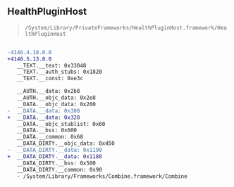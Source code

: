 ## HealthPluginHost

> `/System/Library/PrivateFrameworks/HealthPluginHost.framework/HealthPluginHost`

```diff

-4146.4.18.0.0
+4146.5.13.0.0
   __TEXT.__text: 0x33048
   __TEXT.__auth_stubs: 0x1820
   __TEXT.__const: 0xe3c

   __AUTH.__data: 0x2b8
   __AUTH.__objc_data: 0x2e8
   __DATA.__objc_data: 0x200
-  __DATA.__data: 0x308
+  __DATA.__data: 0x328
   __DATA.__objc_stublist: 0x60
   __DATA.__bss: 0x600
   __DATA.__common: 0x68
   __DATA_DIRTY.__objc_data: 0x450
-  __DATA_DIRTY.__data: 0x1190
+  __DATA_DIRTY.__data: 0x1180
   __DATA_DIRTY.__bss: 0x500
   __DATA_DIRTY.__common: 0x90
   - /System/Library/Frameworks/Combine.framework/Combine

```
